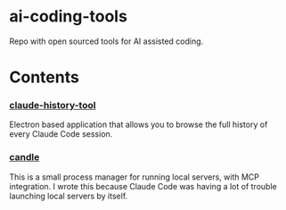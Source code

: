
# ai-coding-tools #

Repo with open sourced tools for AI assisted coding.

# Contents #

### [claude-history-tool](https://github.com/andyfischer/ai-coding-tools/tree/main/claude-history-tool#readme) ###

Electron based application that allows you to browse the full history of every Claude Code session.

### [candle](https://github.com/andyfischer/ai-coding-tools/tree/main/candle#readme) ###

This is a small process manager for running local servers, with MCP integration.
I wrote this because Claude Code was having a lot of trouble launching local servers by itself.

